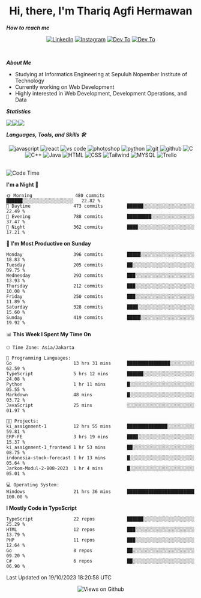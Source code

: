 <div align="center">
  <h1>Hi, there, I'm Thariq Agfi Hermawan</h1>
</div>


***How to reach me***
<p align='center'>
   <a href="https://www.linkedin.com/in/thariqagfihermawan" target="_blank"><img src="https://img.shields.io/badge/LinkedIn-0077B5?style=for-the-badge&logo=linkedin&logoColor=white" alt="LinkedIn"></a>
   <a href="https://www.instagram.com/thoriqagfi" target="_blank"><img src="https://img.shields.io/badge/Instagram-E4405F?style=for-the-badge&logo=instagram&logoColor=white" alt="Instagram"></a>
   <a href="https://medium.com/@thoriq.aghfi60" target="_blank"><img src="https://img.shields.io/badge/Medium-12100E?style=for-the-badge&logo=medium&logoColor=white" alt="Dev To"></a>
   <a href="https://linktr.ee/thoriqagfi" target="_blank"><img src="https://img.shields.io/badge/linktree-1de9b6?style=for-the-badge&logo=linktree&logoColor=white" alt="Dev To"></a>
</p>

<br>

***About Me***
- Studying at Informatics Engineering at Sepuluh Nopember Institute of Technology
- Currently working on Web Development
- Highly interested in Web Development, Development Operations, and Data

***Statistics***

<!-- [![GitHub Streak](http://github-readme-streak-stats.herokuapp.com?user=thoriqagfi&theme=dark)](https://git.io/streak-stats) -->

<div align="center">
  <div style="display: flex;">
    <img src="http://github-readme-streak-stats.herokuapp.com?user=thoriqagfi&theme=chartreuse-dark"/>
    <img src="https://github-readme-stats.vercel.app/api/top-langs/?username=thoriqagfi&layout=compact&&theme=chartreuse-dark&langs_count=8)](https://github.com/thoriqagfi"/>
    <img src="https://github-readme-stats.vercel.app/api?username=thoriqagfi&show_icons=true&theme=chartreuse-dark"/>
  </div>
</div>

<!-- [![Top Langs](https://github-readme-stats.vercel.app/api/top-langs/?username=thoriqagfi&layout=compact&&theme=chartreuse-dark&langs_count=8)](https://github.com/thoriqagfi)
< ![Agfi's GitHub stats](https://github-readme-stats.vercel.app/api?username=thoriqagfi&show_icons=true&theme=chartreuse-dark) -->

***Languages, Tools, and Skills 🛠***

  <div align="center">
    <img src="https://img.shields.io/badge/JavaScript-F7DF1E?style=for-the-badge&logo=javascript&logoColor=black" alt="javascript" />
    <img src="https://img.shields.io/badge/React-61DAFB?style=for-the-badge&logo=react&logoColor=black" alt="react" />
    <img src="https://img.shields.io/badge/vs%20code-007ACC?style=for-the-badge&logo=visual%20studio%20code&logoColor=white" alt="vs code" />
    <img src="https://img.shields.io/badge/adobe%20photoshop-31A8FF?style=for-the-badge&logo=adobe%20photoshop&logoColor=white" alt="photoshop" />
    <img src="https://img.shields.io/badge/python-3776AB?style=for-the-badge&logo=python&logoColor=white" alt="python" />
    <img src="https://img.shields.io/badge/Git-F05032?style=for-the-badge&logo=git&logoColor=white" alt="git" />
    <img src="https://img.shields.io/badge/GitHub-100000?style=for-the-badge&logo=github&logoColor=white" alt="github" />
    <img src="https://img.shields.io/badge/c-%2300599C.svg?style=for-the-badge&logo=c&logoColor=white" alt="C" />
    <img src="https://img.shields.io/badge/c++-%2300599C.svg?style=for-the-badge&logo=c%2B%2B&logoColor=white" alt="C++" />
    <img src="https://img.shields.io/badge/Java-ED8B00?style=for-the-badge&logo=java&logoColor=white" alt="Java"/>
    <img src="https://img.shields.io/badge/HTML5-E34F26?style=for-the-badge&logo=html5&logoColor=white" alt="HTML" />
    <img src="https://img.shields.io/badge/CSS-239120?&style=for-the-badge&logo=css3&logoColor=white" alt ="CSS" />
    <img src="https://img.shields.io/badge/tailwindcss-%2338B2AC.svg?style=for-the-badge&logo=tailwind-css&logoColor=white" alt="Tailwind" />
    <img src="https://img.shields.io/badge/MySQL-00000F?style=for-the-badge&logo=mysql&logoColor=white" alt="MYSQL" />
    <img src="https://img.shields.io/badge/Trello-%23026AA7.svg?style=for-the-badge&logo=Trello&logoColor=white" alt="Trello" />
  </div><br>

<!--START_SECTION:waka-->
![Code Time](http://img.shields.io/badge/Code%20Time-709%20hrs%2043%20mins-blue)

**I'm a Night 🦉** 

```text
🌞 Morning                480 commits         ██████░░░░░░░░░░░░░░░░░░░   22.82 % 
🌆 Daytime                473 commits         ██████░░░░░░░░░░░░░░░░░░░   22.49 % 
🌃 Evening                788 commits         █████████░░░░░░░░░░░░░░░░   37.47 % 
🌙 Night                  362 commits         ████░░░░░░░░░░░░░░░░░░░░░   17.21 % 
```
📅 **I'm Most Productive on Sunday** 

```text
Monday                   396 commits         █████░░░░░░░░░░░░░░░░░░░░   18.83 % 
Tuesday                  205 commits         ██░░░░░░░░░░░░░░░░░░░░░░░   09.75 % 
Wednesday                293 commits         ███░░░░░░░░░░░░░░░░░░░░░░   13.93 % 
Thursday                 212 commits         ███░░░░░░░░░░░░░░░░░░░░░░   10.08 % 
Friday                   250 commits         ███░░░░░░░░░░░░░░░░░░░░░░   11.89 % 
Saturday                 328 commits         ████░░░░░░░░░░░░░░░░░░░░░   15.60 % 
Sunday                   419 commits         █████░░░░░░░░░░░░░░░░░░░░   19.92 % 
```


📊 **This Week I Spent My Time On** 

```text
🕑︎ Time Zone: Asia/Jakarta

💬 Programming Languages: 
Go                       13 hrs 31 mins      ████████████████░░░░░░░░░   62.59 % 
TypeScript               5 hrs 12 mins       ██████░░░░░░░░░░░░░░░░░░░   24.08 % 
Python                   1 hr 11 mins        █░░░░░░░░░░░░░░░░░░░░░░░░   05.55 % 
Markdown                 48 mins             █░░░░░░░░░░░░░░░░░░░░░░░░   03.72 % 
JavaScript               25 mins             ░░░░░░░░░░░░░░░░░░░░░░░░░   01.97 % 

🐱‍💻 Projects: 
ki_assignment-1          12 hrs 55 mins      ███████████████░░░░░░░░░░   59.81 % 
ERP-FE                   3 hrs 19 mins       ████░░░░░░░░░░░░░░░░░░░░░   15.37 % 
ki_assignment-1_frontend 1 hr 53 mins        ██░░░░░░░░░░░░░░░░░░░░░░░   08.75 % 
indonesia-stock-forecast 1 hr 13 mins        █░░░░░░░░░░░░░░░░░░░░░░░░   05.64 % 
Jarkom-Modul-2-B08-2023  1 hr 4 mins         █░░░░░░░░░░░░░░░░░░░░░░░░   05.01 % 

💻 Operating System: 
Windows                  21 hrs 36 mins      █████████████████████████   100.00 % 
```

**I Mostly Code in TypeScript** 

```text
TypeScript               22 repos            ██████░░░░░░░░░░░░░░░░░░░   25.29 % 
HTML                     12 repos            ███░░░░░░░░░░░░░░░░░░░░░░   13.79 % 
PHP                      11 repos            ███░░░░░░░░░░░░░░░░░░░░░░   12.64 % 
Go                       8 repos             ██░░░░░░░░░░░░░░░░░░░░░░░   09.20 % 
C#                       6 repos             ██░░░░░░░░░░░░░░░░░░░░░░░   06.90 % 
```




 Last Updated on 19/10/2023 18:20:58 UTC
<!--END_SECTION:waka-->

<div align="center">
<img src="https://komarev.com/ghpvc/?username=thoriqagfi&color=blue" alt="Views on Github" />
</div>
